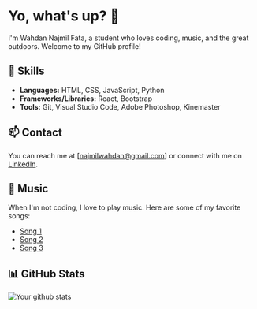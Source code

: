 # Yo, what's up? 👋

I'm Wahdan Najmil Fata, a student who loves coding, music, and the great outdoors. Welcome to my GitHub profile!
## 🚀 Skills

- **Languages:** HTML, CSS, JavaScript, Python
- **Frameworks/Libraries:** React, Bootstrap
- **Tools:** Git, Visual Studio Code, Adobe Photoshop, Kinemaster
## 📫 Contact

You can reach me at [najmilwahdan@gmail.com] or connect with me on [LinkedIn](https://www.linkedin.com/in/[https://www.linkedin.com/in/wahdan-najmil-fata-949aa825a/]).


## 🎵 Music

When I'm not coding, I love to play music. Here are some of my favorite songs:

- [Song 1](https://www.youtube.com/watch?v=dvgZkm1xWPE)
- [Song 2](https://www.youtube.com/watch?v=6GUm5g8SG4o)
- [Song 3](https://www.youtube.com/watch?v=Vqfy4ScRXFQ)
## 📊 GitHub Stats

![Your github stats](https://github-readme-stats.vercel.app/api?username=Wahdannajmil&show_icons=true&theme=dark)


